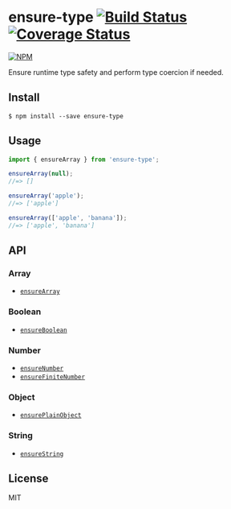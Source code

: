 # ensure-type [![Build Status](https://travis-ci.com/cheton/ensure-type.svg?branch=master)](https://travis-ci.com/cheton/ensure-type) [![Coverage Status](https://coveralls.io/repos/github/cheton/ensure-type/badge.svg?branch=master)](https://coveralls.io/github/cheton/ensure-type?branch=master)

[![NPM](https://nodei.co/npm/ensure-type.png?downloads=true&stars=true)](https://www.npmjs.com/package/ensure-type)

Ensure runtime type safety and perform type coercion if needed.

## Install

```
$ npm install --save ensure-type
```

## Usage

```js
import { ensureArray } from 'ensure-type';

ensureArray(null);
//=> []

ensureArray('apple');
//=> ['apple']

ensureArray(['apple', 'banana']);
//=> ['apple', 'banana']
```

## API

### Array
- [`ensureArray`](docs/ensureArray.md)

### Boolean
- [`ensureBoolean`](docs/ensureBoolean.md)

### Number
- [`ensureNumber`](docs/ensureNumber.md)
- [`ensureFiniteNumber`](docs/ensureFiniteNumber.md)

### Object
- [`ensurePlainObject`](docs/ensurePlainObject.md)

### String
- [`ensureString`](docs/ensureString.md)

## License

MIT
